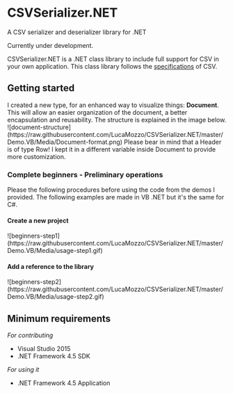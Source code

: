 # CSVSerializer.NET
A CSV serializer and deserializer library for .NET

Currently under development.

CSVSerializer.NET is a .NET class library to include full support for CSV in your own application.
This class library follows the [specifications](https://www.ietf.org/rfc/rfc4180.txt) of CSV.

<h2>Getting started</h2>
I created a new type, for an enhanced way to visualize things: <strong>Document</strong>. This will allow an easier organization of the document, a better encapsulation and reusability. The structure is explained in the image below.
![document-structure](https://raw.githubusercontent.com/LucaMozzo/CSVSerializer.NET/master/Demo.VB/Media/Document-format.png)
Please bear in mind that a Header is of type Row! I kept it in a different variable inside Document to provide more customization.
<h3>Complete beginners - Preliminary operations</h3>
Please the following procedures before using the code from the demos I provided. The following examples are made in VB .NET but it's the same for C#.
<h4>Create a new project</h4>
![beginners-step1](https://raw.githubusercontent.com/LucaMozzo/CSVSerializer.NET/master/Demo.VB/Media/usage-step1.gif)
<h4>Add a reference to the library</h4>
![beginners-step2](https://raw.githubusercontent.com/LucaMozzo/CSVSerializer.NET/master/Demo.VB/Media/usage-step2.gif)

<h2>Minimum requirements</h2>
<i>For contributing</i>
<ul>
<li>Visual Studio 2015</li>
<li>.NET Framework 4.5 SDK</li>
</ul>
<i>For using it</i>
<ul>
<li>.NET Framework 4.5 Application</li>
</ul>

